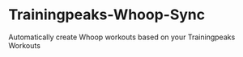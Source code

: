 # Trainingpeaks-Whoop-Sync
Automatically create Whoop workouts based on your Trainingpeaks Workouts
